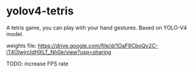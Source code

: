 # yolov4-tetris
A tetris game, you can play with your hand gestures. Based on YOLO-V4 model.

weights file: https://drive.google.com/file/d/1OaF9CboQy2C-iT4OIwjrcIdHXLT_Nh0e/view?usp=sharing

TODO: increase FPS rate
